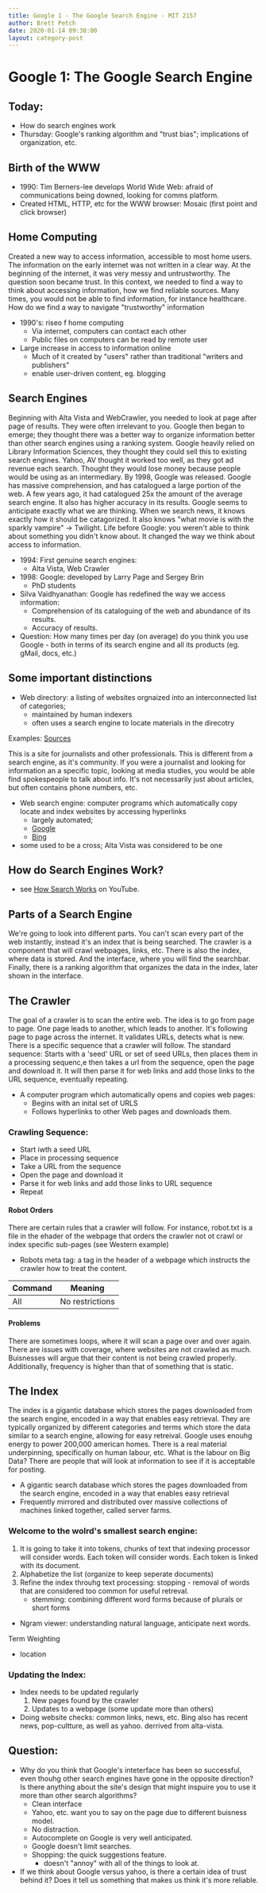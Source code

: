 ```yaml
---
title: Google 1 - The Google Search Engine - MIT 2157
author: Brett Petch
date: 2020-01-14 09:30:00
layout: category-post
---
```

# Google 1: The Google Search Engine

## Today:
- How do search engines work
- Thursday: Google's ranking algorithm and "trust bias"; implications of organization, etc.

## Birth of the WWW
- 1990: Tim Berners-lee develops World Wide Web: afraid of communications being downed, looking for comms platform. 
- Created HTML, HTTP, etc for the WWW browser: Mosaic (first point and click browser)

## Home Computing
Created a new way to access information, accessible to most home users. The information on the early internet was not written in a clear way. At the beginning of the internet, it was very messy and untrustworthy. The question soon became trust. In this context, we needed to find a way to think about accessing information, how we find reliable sources.
Many times, you would not be able to find information, for instance healthcare. How do we find a way to navigate "trustworthy" information
- 1990's: riseo f home computing
    - Via internet, computers can contact each other
    - Public files on computers can be read by remote user
- Large increase in access to information online
    - Much of it created by "users" rather than traditional "writers and publishers"
    - enable user-driven content, eg. blogging

## Search Engines
Beginning with Alta Vista and WebCrawler, you needed to look at page after page of results. They were often irrelevant to you. Google then began to emerge; they thought there was a better way to organize information better than other search engines using a ranking system.
Google heavily relied on Library Information Sciences, they thought they could sell this to existing search engines. Yahoo, AV thought it worked too well, as they got ad revenue each search.
Thought they would lose money because people would be using as an intermediary. By 1998, Google was released.
Google has massive comprehension, and has catalogued a large portion of the web. A few years ago, it had catalogued 25x the amount of the average search engine. It also has higher accuracy in its results. Google seems to anticipate exactly what we are thinking. When we search news, it knows exactly how it should be catagorized. It also knows "what movie is with the sparkly vampire" -> Twilight.
Life before Google: you weren't able to think about something you didn't know about. It changed the way we think about access to information.

- 1994: First genuine search engines:
    - Alta Vista, Web Crawler
- 1998: Google: developed by Larry Page and Sergey Brin
    - PhD students
- Silva Vaidhyanathan: Google has redefined the way we access information:
    - Comprehension of its cataloguing of the web and abundance of its results.
    - Accuracy of results.
- Question: How many times per day (on average) do you think you use Google - both in terms of its search engine and all its products (eg. gMail, docs, etc.)

## Some important distinctions
- Web directory: a listing of websites orgnaized into an interconnected list of categories;
    - maintained by human indexers
    - often uses a search engine to locate materials in the direcotry

Examples: [Sources](https://www.sources.com)

This is a site for journalists and other professionals. This is different from a search engine, as it's community. If you were a journalist and looking for information an a specific topic, looking at media studies, you would be able find spokespeople to talk about info. It's not necessarily just about articles, but often contains phone numbers, etc.

- Web search engine: computer programs which automatically copy locate and index websites by accessing hyperlinks
    - largely automated;
    - [Google](https://google.ca)
    - [Bing](https://bing.com)
- some used to be a cross; Alta Vista was considered to be one

## How do Search Engines Work?
- see [How Search Works](https://www.youtube.com/watch?v=BNHR6IQJGZs) on YouTube.

## Parts of a Search Engine
We're going to look into different parts. You can't scan every part of the web instantly, instead it's an index that is being searched. The crawler is a component that will crawl webpages, links, etc. There is also the index, where data is stored. And the interface, where you will find the searchbar. Finally, there is a ranking algorithm that organizes the data in the index, later shown in the interface.

## The Crawler
The goal of a crawler is to scan the entire web. The idea is to go from page to page. One page leads to another, which leads to another. It's following page to page across the internet. It validates URLs, detects what is new. There is a specific sequence that a crawler will follow. The standard sequence: Starts with a 'seed' URL or set of seed URLs, then places them in a processing sequenc,e then takes a url from the sequence, open the page and download it. It will then parse it for web links and add those links to the URL sequence, eventually repeating. 
- A computer program which automatically opens and copies web pages:
    - Begins with an inital set of URLS
    - Follows hyperlinks to other Web pages and downloads them.

### Crawling Sequence:
- Start iwth a seed URL
- Place in processing sequence
- Take a URL from the sequence
- Open the page and download it
- Parse it for web links and add those links to URL sequence
- Repeat

#### Robot Orders
There are certain rules that a crawler will follow. For instance, robot.txt is a file in the ehader of the webpage that orders the crawler not ot crawl or index specific sub-pages (see Western example)
- Robots meta tag: a tag in the header of a webpage which instructs the crawler how to treat the content.

| Command | Meaning |
|:--------|-----------------------------|
| All     | No restrictions             |

#### Problems
There are sometimes loops, where it will scan a page over and over again. There are issues with coverage, where websites are not crawled as much. Buisnesses will argue that their content is not being crawled properly. Additionally, frequency is higher than that of something that is static.

## The Index
The index is a gigantic database which stores the pages downloaded from the search engine, encoded in a way that enables easy retrieval. They are typically organized by different categories and terms which store the data similar to a search engine, allowing for easy retreival. Google uses enouhg energy to power 200,000 american homes. There is a real material underpinning, specifically on human labour, etc. What is the labour on Big Data? There are people that will look at information to see if it is acceptable for posting.
- A gigantic search database which stores the pages downloaded from the search engine, encoded in a way that enables easy retrieval
- Frequently mirrored and distributed over massive collections of machines linked together, called server farms.

### Welcome to the wolrd's smallest search engine:
1. It is going to take it into tokens, chunks of text that indexing processor will consider words. Each token will consider words. Each token is linked with its document.
2. Alphabetize the list (organize to keep seperate documents)
3. Refine the index throuhg text processing: stopping - removal of words that are considered too common for useful retreval.
    - stemming: combining different word forms because of plurals or short forms
    
- Ngram viewer: understanding natural language, anticipate next words.

Term Weighting
- location

### Updating the Index:
- Index needs to be updated regularly
    1. New pages found by the crawler
    2. Updates to a webpage (some update more than others)
- Doing website checks: common links, news, etc. Bing also has recent news, pop-cultture, as well as yahoo. derrived from alta-vista.

## Question:
- Why do you think that Google's inteterface has been so successful, even thouhg other search engines have gone in the opposite direction? Is there anything about the site's design that might inspuire you to use it more than other search algorithms?
    - Clean interface
    - Yahoo, etc. want you to say on the page due to different buisness model.
    - No distraction.
    - Autocomplete on Google is very well anticipated.
    - Google doesn't limit searches.
    - Shopping: the quick suggestions feature.
        - doesn't "annoy" with all of the things to look at.
- If we think about Google versus yahoo, is there a certain idea of trust behind it? Does it tell us something that makes us think it's more reliable.